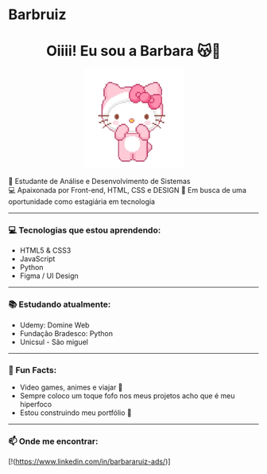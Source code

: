 # Barbruiz
<h1 align="center">Oiiii! Eu sou a Barbara 😽🌸</h1>

<p align="center">
  <img src="https://github.com/Barbruiz/Barbruiz/blob/main/giphy.webp" width="200px" />
</p>

🌷 Estudante de Análise e Desenvolvimento de Sistemas  
💻 Apaixonada por Front-end, HTML, CSS e DESIGN
🚀 Em busca de uma oportunidade como estagiária em tecnologia

---

### 💻 Tecnologias que estou aprendendo:
- HTML5 & CSS3  
- JavaScript  
- Python  
- Figma / UI Design

---

### 📚 Estudando atualmente:
- Udemy: Domine Web
- Fundação Bradesco: Python
- Unicsul - São miguel
---

### 💖 Fun Facts:
- Video games, animes e viajar 🎀  
- Sempre coloco um toque fofo nos meus projetos acho que é meu hiperfoco
- Estou construindo meu portfólio 💫

---

### 📫 Onde me encontrar:
[!(https://www.linkedin.com/in/barbararuiz-ads/)]
